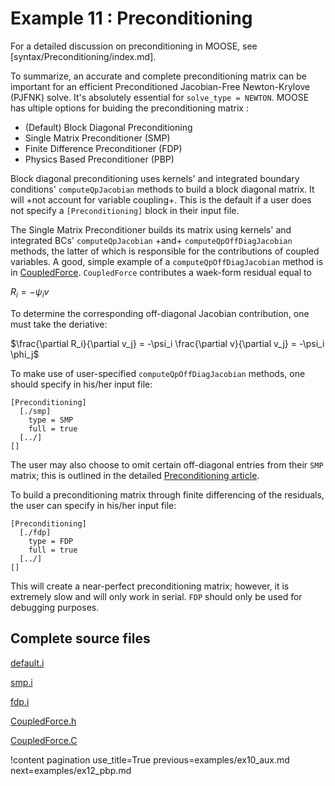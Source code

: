 # Example 11 : Preconditioning

For a detailed discussion on preconditioning in MOOSE, see [syntax/Preconditioning/index.md].

To summarize, an accurate and complete preconditioning matrix can be important for an efficient Preconditioned Jacobian-Free Newton-Krylove (PJFNK) solve. It's absolutely essential for `solve_type = NEWTON`. MOOSE has ultiple options for buiding the preconditioning matrix :

- (Default) Block Diagonal Preconditioning
- Single Matrix Preconditioner (SMP)
- Finite Difference Preconditioner (FDP)
- Physics Based Preconditioner (PBP)

Block diagonal preconditioning uses kernels' and integrated boundary conditions' `computeQpJacobian` methods to build a block diagonal matrix. It will +not account for variable coupling+. This is the default if a user does not specify a `[Preconditioning]` block in their input file.

The Single Matrix Preconditioner builds its matrix using kernels' and integrated BCs' `computeQpJacobian` +and+ `computeQpOffDiagJacobian` methods, the latter of which is responsible for the contributions of coupled variables. A good, simple example of a `computeQpOffDiagJacobian` method is in [CoupledForce](https://github.com/idaholab/moose/blob/devel/framework/src/kernels/CoupledForce.C). `CoupledForce` contributes a waek-form residual equal to

$R_i = -\psi_i v$

To determine the corresponding off-diagonal Jacobian contribution, one must take the deriative:

$\frac{\partial R_i}{\partial v_j} = -\psi_i \frac{\partial v}{\partial v_j} = -\psi_i \phi_j$

To make use of user-specified `computeQpOffDiagJacobian` methods, one should specify in his/her input file:

```
[Preconditioning]
  [./smp]
    type = SMP
    full = true
  [../]
[]
```

The user may also choose to omit certain off-diagonal entries from their `SMP` matrix; this is outlined in the detailed [Preconditioning article](http://mooseframework.org/wiki/MooseSystems/Preconditioners/).

To build a preconditioning matrix through finite differencing of the residuals, the user can specify in his/her input file:

```
[Preconditioning]
  [./fdp]
    type = FDP
    full = true
  [../]
[]
```

This will create a near-perfect preconditioning matrix; however, it is extremely slow and will only work in serial. `FDP` should only be used for debugging purposes.



## Complete source files

[default.i](https://github.com/idaholab/moose/blob/devel/examples/ex11_prec/default.i)

[smp.i](https://github.com/idaholab/moose/blob/devel/examples/ex11_prec/smp.i)

[fdp.i](https://github.com/idaholab/moose/blob/devel/examples/ex11_prec/fdp.i)

[CoupledForce.h](https://github.com/idaholab/moose/blob/devel/framework/include/kernels/CoupledForce.h)

[CoupledForce.C](https://github.com/idaholab/moose/blob/devel/framework/src/kernels/CoupledForce.C)

!content pagination use_title=True
                    previous=examples/ex10_aux.md
                    next=examples/ex12_pbp.md
